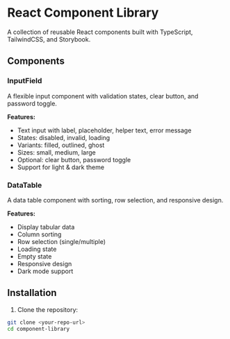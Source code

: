 # React Component Library

A collection of reusable React components built with TypeScript, TailwindCSS, and Storybook.

## Components

### InputField
A flexible input component with validation states, clear button, and password toggle.

**Features:**
- Text input with label, placeholder, helper text, error message
- States: disabled, invalid, loading
- Variants: filled, outlined, ghost
- Sizes: small, medium, large
- Optional: clear button, password toggle
- Support for light & dark theme

### DataTable
A data table component with sorting, row selection, and responsive design.

**Features:**
- Display tabular data
- Column sorting
- Row selection (single/multiple)
- Loading state
- Empty state
- Responsive design
- Dark mode support

## Installation

1. Clone the repository:
```bash
git clone <your-repo-url>
cd component-library